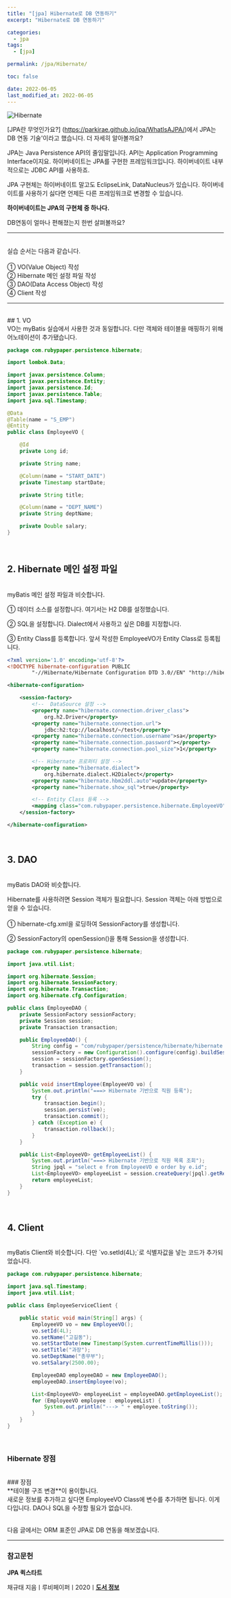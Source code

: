 ```yaml
---
title: "[jpa] Hibernate로 DB 연동하기"
excerpt: "Hibernate로 DB 연동하기"

categories:
  - jpa
tags:
  - [jpa]

permalink: /jpa/Hibernate/

toc: false

date: 2022-06-05
last_modified_at: 2022-06-05
---
```


![Hibernate](/assets/images/posts_img/hibernate.png)

[JPA란 무엇인가요?] (https://parkirae.github.io/jpa/WhatIsAJPA/)에서 JPA는 DB 연동 기술'이라고 했습니다. 더 자세히 알아볼까요?<br />


JPA는 Java Persistence API의 줄임말입니다. API는 Application Programming Interface이지요. 하이버네이트는 JPA를 구현한 프레임워크입니다. 하이버네이트 내부적으로는 JDBC API를 사용하죠.<br />

JPA 구현체는 하이버네이트 말고도 EclipseLink, DataNucleus가 있습니다. 하이버네이트를 사용하기 싫다면 언제든 다른 프레임워크로 변경할 수 있습니다.<br />

**하이버네이트는 JPA의 구현체 중 하나다.**<br />

DB연동이 얼마나 편해졌는지 한번 살펴볼까요?<br />


---
<br />
실습 순서는 다음과 같습니다.<br />
<br />
① VO(Value Object) 작성<br />
② Hibernate 메인 설정 파일 작성<br />
③ DAO(Data Access Object) 작성<br />
④ Client 작성<br />

---
<br />
## 1. VO
<br />
VO는 myBatis 실습에서 사용한 것과 동일합니다. 다만 객체와 테이블을 매핑하기 위해 어노테이션이 추가됐습니다.<br />


```java
package com.rubypaper.persistence.hibernate;

import lombok.Data;

import javax.persistence.Column;
import javax.persistence.Entity;
import javax.persistence.Id;
import javax.persistence.Table;
import java.sql.Timestamp;

@Data
@Table(name = "S_EMP")
@Entity
public class EmployeeVO {

    @Id
    private Long id;

    private String name;

    @Column(name = "START_DATE")
    private Timestamp startDate;

    private String title;

    @Column(name = "DEPT_NAME")
    private String deptName;

    private Double salary;
}

```

<br />

## 2. Hibernate 메인 설정 파일
<br />
myBatis 메인 설정 파일과 비슷합니다.<br />

① 데이터 소스를 설정합니다. 여기서는 H2 DB를 설정했습니다.<br />

② SQL을 설정합니다. Dialect에서 사용하고 싶은 DB를 지정합니다.<br />

③ Entity Class를 등록합니다. 앞서 작성한 EmployeeVO가 Entity Class로 등록됩니다.<br />


```xml
<?xml version='1.0' encoding='utf-8'?>
<!DOCTYPE hibernate-configuration PUBLIC
        "-//Hibernate/Hibernate Configuration DTD 3.0//EN" "http://hibernate.sourceforge.net/hibernate-configuration-3.0.dtd">

<hibernate-configuration>

    <session-factory>
        <!--  DataSource 설정 -->
        <property name="hibernate.connection.driver_class">
            org.h2.Driver</property>
        <property name="hibernate.connection.url">
            jdbc:h2:tcp://localhost/~/test</property>
        <property name="hibernate.connection.username">sa</property>
        <property name="hibernate.connection.password"></property>
        <property name="hibernate.connection.pool_size">1</property>

        <!-- Hibernate 프로퍼티 설정 -->
        <property name="hibernate.dialect">
            org.hibernate.dialect.H2Dialect</property>
        <property name="hibernate.hbm2ddl.auto">update</property>
        <property name="hibernate.show_sql">true</property>

        <!-- Entity Class 등록 -->
        <mapping class="com.rubypaper.persistence.hibernate.EmployeeVO" />
    </session-factory>

</hibernate-configuration>
```
<br />

## 3. DAO
<br />
myBatis DAO와 비슷합니다.<br />

Hibernate를 사용하려면 Session 객체가 필요합니다. Session 객체는 아래 방법으로 얻을 수 있습니다.<br />
<br />
① hibernate-cfg.xml을 로딩하여 SessionFactory를 생성합니다.<br />

② SessionFactory의 openSession()을 통해 Session을 생성합니다.<br />


```java
package com.rubypaper.persistence.hibernate;

import java.util.List;

import org.hibernate.Session;
import org.hibernate.SessionFactory;
import org.hibernate.Transaction;
import org.hibernate.cfg.Configuration;

public class EmployeeDAO {
    private SessionFactory sessionFactory;
    private Session session;
    private Transaction transaction;

    public EmployeeDAO() {
        String config = "com/rubypaper/persistence/hibernate/hibernate.cfg.xml";
        sessionFactory = new Configuration().configure(config).buildSessionFactory();
        session = sessionFactory.openSession();
        transaction = session.getTransaction();
    }

    public void insertEmployee(EmployeeVO vo) {
        System.out.println("===> Hibernate 기반으로 직원 등록");
        try {
            transaction.begin();
            session.persist(vo);
            transaction.commit();
        } catch (Exception e) {
            transaction.rollback();
        }
    }

    public List<EmployeeVO> getEmployeeList() {
        System.out.println("===> Hibernate 기반으로 직원 목록 조회");
        String jpql = "select e from EmployeeVO e order by e.id";
        List<EmployeeVO> employeeList = session.createQuery(jpql).getResultList();
        return employeeList;
    }
}
```

<br />

## 4. Client
<br />
myBatis Client와 비슷합니다. 다만 `vo.setId(4L);`로 식별자값을 넣는 코드가 추가되었습니다.<br />


```java
package com.rubypaper.persistence.hibernate;

import java.sql.Timestamp;
import java.util.List;

public class EmployeeServiceClient {

    public static void main(String[] args) {
        EmployeeVO vo = new EmployeeVO();
        vo.setId(4L);
        vo.setName("고길동");
        vo.setStartDate(new Timestamp(System.currentTimeMillis()));
        vo.setTitle("과장");
        vo.setDeptName("총무부");
        vo.setSalary(2500.00);

        EmployeeDAO employeeDAO = new EmployeeDAO();
        employeeDAO.insertEmployee(vo);

        List<EmployeeVO> employeeList = employeeDAO.getEmployeeList();
        for (EmployeeVO employee : employeeList) {
            System.out.println("---> " + employee.toString());
        }
    }
}
```

<br />

### Hibernate 장점
<br />
### 장점
<br />
**테이블 구조 변경**이 용이합니다.<br />
새로운 정보를 추가하고 싶다면 EmployeeVO Class에 변수를 추가하면 됩니다. 이게 다입니다. DAO나 SQL을 수정할 필요가 없습니다.<br />
<br />

다음 글에서는 ORM 표준인 JPA로 DB 연동을 해보겠습니다.


---

### 참고문헌

**JPA 퀵스타트**

채규태 지음ㅣ루비페이퍼ㅣ2020ㅣ[**도서 정보**](http://www.kyobobook.co.kr/product/detailViewKor.laf?ejkGb=KOR&mallGb=KOR&barcode=9791186710586&orderClick=LAG&Kc=)
